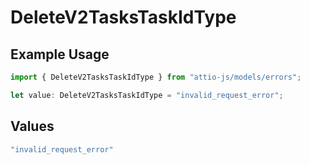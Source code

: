 # DeleteV2TasksTaskIdType

## Example Usage

```typescript
import { DeleteV2TasksTaskIdType } from "attio-js/models/errors";

let value: DeleteV2TasksTaskIdType = "invalid_request_error";
```

## Values

```typescript
"invalid_request_error"
```